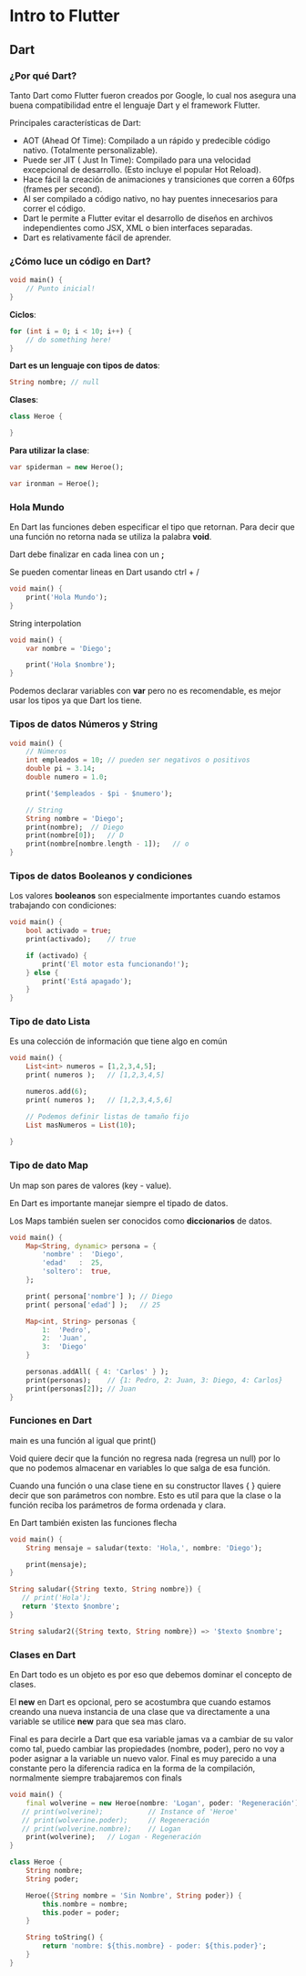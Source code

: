 # Intro to Flutter

## Dart

### ¿Por qué Dart?

Tanto Dart como Flutter fueron creados por Google, lo cual nos asegura una buena compatibilidad entre el lenguaje Dart y el framework Flutter.

Principales características de Dart:

- AOT (Ahead Of Time): Compilado a un rápido y predecible código nativo. (Totalmente personalizable).
- Puede ser JIT ( Just In Time): Compilado para una velocidad excepcional de desarrollo. (Esto incluye el popular Hot Reload).
- Hace fácil la creación de animaciones y transiciones que corren a 60fps (frames per second).
- Al ser compilado a código nativo, no hay puentes innecesarios para correr el código.
- Dart le permite a Flutter evitar el desarrollo de diseños en archivos independientes como JSX, XML o bien interfaces separadas.
- Dart es relativamente fácil de aprender.

### ¿Cómo luce un código en Dart?

```dart
void main() {
    // Punto inicial!
}
```

**Ciclos**:

```dart
for (int i = 0; i < 10; i++) {
    // do something here!
}
```

**Dart es un lenguaje con tipos de datos**:

```dart
String nombre; // null
```

**Clases**:

```dart
class Heroe {

}
```

**Para utilizar la clase**:

```dart
var spiderman = new Heroe();

var ironman = Heroe();
```

### Hola Mundo

En Dart las funciones deben especificar el tipo que retornan. Para decir que una función no retorna nada se utiliza la palabra **void**.

Dart debe finalizar en cada linea con un **;**

Se pueden comentar lineas en Dart usando ctrl + /

```dart
void main() {
    print('Hola Mundo');
}
```

String interpolation

```dart
void main() {
    var nombre = 'Diego';

    print('Hola $nombre');
}
```

Podemos declarar variables con **var** pero no es recomendable, es mejor usar los tipos ya que Dart los tiene.

### Tipos de datos Números y String

```dart
void main() {
    // Números
    int empleados = 10; // pueden ser negativos o positivos
    double pi = 3.14;
    double numero = 1.0;

    print('$empleados - $pi - $numero');

    // String
    String nombre = 'Diego';
    print(nombre);  // Diego
    print(nombre[0]);   // D
    print(nombre[nombre.length - 1]);   // o
}
```

### Tipos de datos Booleanos y condiciones

Los valores **booleanos** son especialmente importantes cuando estamos trabajando con condiciones:

```dart
void main() {
    bool activado = true;
    print(activado);    // true

    if (activado) {
        print('El motor esta funcionando!');
    } else {
        print('Está apagado');
    }
}
```

### Tipo de dato Lista

Es una colección de información que tiene algo en común

```dart
void main() {
    List<int> numeros = [1,2,3,4,5];
    print( numeros );   // [1,2,3,4,5]

    numeros.add(6);
    print( numeros );   // [1,2,3,4,5,6]

    // Podemos definir listas de tamaño fijo
    List masNumeros = List(10);
    
}
```

### Tipo de dato Map

Un map son pares de valores (key - value).

En Dart es importante manejar siempre el tipado de datos.

Los Maps también suelen ser conocidos como **diccionarios** de datos.

```dart
void main() {
    Map<String, dynamic> persona = {
        'nombre' :  'Diego',
        'edad'   :  25,
        'soltero':  true,
    };

    print( persona['nombre'] ); // Diego
    print( persona['edad'] );   // 25

    Map<int, String> personas {
        1:  'Pedro',
        2:  'Juan',
        3:  'Diego'
    }

    personas.addAll( { 4: 'Carlos' } );
    print(personas);    // {1: Pedro, 2: Juan, 3: Diego, 4: Carlos}
    print(personas[2]); // Juan
}
```

### Funciones en Dart

main es una función al igual que print()

Void quiere decir que la función no regresa nada (regresa un null) por lo que no podemos almacenar en variables lo que salga de esa función.

Cuando una función o una clase tiene en su constructor llaves { } quiere decir que son parámetros con nombre. Esto es util para que la clase o la función reciba los parámetros de forma ordenada y clara.

En Dart también existen las funciones flecha

```dart
void main() {
    String mensaje = saludar(texto: 'Hola,', nombre: 'Diego');

    print(mensaje);
}

String saludar({String texto, String nombre}) {
   // print('Hola');
   return '$texto $nombre';
}

String saludar2({String texto, String nombre}) => '$texto $nombre';
```

### Clases en Dart

En Dart todo es un objeto es por eso que debemos dominar el concepto de clases.

El **new** en Dart es opcional, pero se acostumbra que cuando estamos creando una nueva instancia de una clase que va directamente a una variable se utilice **new** para que sea mas claro.

Final es para decirle a Dart que esa variable jamas va a cambiar de su valor como tal, puedo cambiar las propiedades (nombre, poder), pero no voy a poder asignar a la variable un nuevo valor. Final es muy parecido a una constante pero la diferencia radica en la forma de la compilación, normalmente siempre trabajaremos con finals

```dart
void main() {
    final wolverine = new Heroe(nombre: 'Logan', poder: 'Regeneración');
   // print(wolverine);           // Instance of 'Heroe'
   // print(wolverine.poder);     // Regeneración
   // print(wolverine.nombre);    // Logan
    print(wolverine);   // Logan - Regeneración
}

class Heroe {
    String nombre;
    String poder;

    Heroe({String nombre = 'Sin Nombre', String poder}) {
        this.nombre = nombre;
        this.poder = poder;
    }

    String toString() {
        return 'nombre: ${this.nombre} - poder: ${this.poder}';
    }
}
```